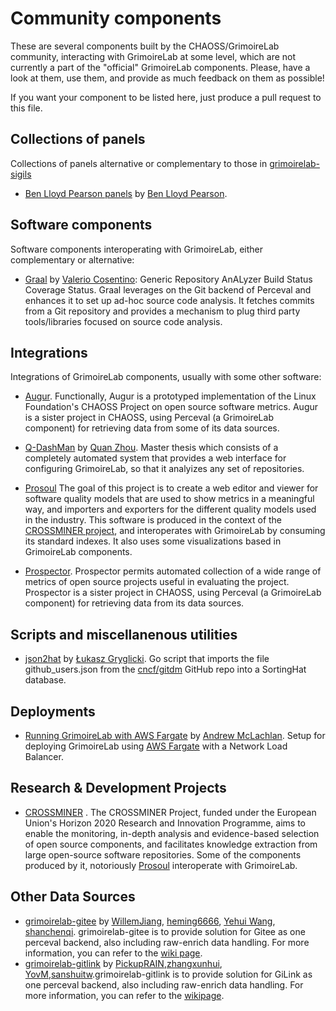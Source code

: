 # Community components

These are several components built by the CHAOSS/GrimoireLab community,
interacting with GrimoireLab at some level,
which are not currently a part of the "official" GrimoireLab components.
Please, have a look at them, use them, and provide as much feedback on them as possible!

If you want your component to be listed here, just produce a pull request to this file.

## Collections of panels

Collections of panels alternative or complementary to those in
[grimoirelab-sigils](http://github.com/chaoss/grimoirelab-sigils)

* [Ben Lloyd Pearson panels](https://github.com/BenLloydPearson/grimoirelab-dashboards)
by [Ben Lloyd Pearson](https://github.com/BenLloydPearson).

## Software components

Software components interoperating with GrimoireLab, either complementary
or alternative:

* [Graal](https://github.com/valeriocos/graal) by [Valerio Cosentino](https://valeriocos.github.io/):
Generic Repository AnALyzer Build Status Coverage Status.
Graal leverages on the Git backend of Perceval and enhances it to set up ad-hoc source code analysis. 
It fetches commits from a Git repository and provides a mechanism to plug third party tools/libraries 
focused on source code analysis.

## Integrations

Integrations of GrimoireLab components, usually with some other software:

* [Augur](https://github.com/OSSHealth/augur).
Functionally, Augur is a prototyped implementation of the 
Linux Foundation's CHAOSS Project on open source software metrics.
Augur is a sister project in CHAOSS, using Perceval (a GrimoireLab component) 
for retrieving data from some of its data sources.

* [Q-DashMan](https://github.com/zhquan/TFM/)
by [Quan Zhou](https://github.com/zhquan).
Master thesis which consists of a completely automated system that provides
a web interface for configuring GrimoireLab, so that it analyizes any set of
repositories.

* [Prosoul](https://github.com/Bitergia/prosoul)
The goal of this project is to create a web editor and viewer for software quality models that are used to show metrics in a meaningful way, and importers and exporters for the different quality models used in the industry.
This software is produced in the context of the [CROSSMINER project](https://github.com/crossminer),
and interoperates with GrimoireLab by consuming its standard indexes.
It also uses some visualizations based in GrimoireLab components. 

* [Prospector](https://github.com/chaoss/prospector).
Prospector permits automated collection of a wide range of metrics of open source projects 
useful in evaluating the project.
Prospector is a sister project in CHAOSS, using Perceval (a GrimoireLab component) 
for retrieving data from its data sources.

## Scripts and miscellanenous utilities

* [json2hat](https://github.com/lukaszgryglicki/bitergia_deployment/blob/master/cmd/json2hat/json2hat.go) by [Łukasz Gryglicki](https://github.com/lukaszgryglicki). Go script that imports the file github_users.json from the [cncf/gitdm](https://github.com/cncf/gitdm) GitHub repo into a SortingHat database.

## Deployments

* [Running GrimoireLab with AWS Fargate](https://github.com/andrew-mclachlan/grimoirelab-aws-cdk) by [Andrew McLachlan](https://github.com/andrew-mclachlan). Setup for deploying GrimoireLab using [AWS Fargate](https://aws.amazon.com/fargate) with a Network Load Balancer.

## Research & Development Projects

* [CROSSMINER](https://github.com/crossminer) .
The CROSSMINER Project, funded under the European Union's Horizon 2020 Research and Innovation Programme,
aims to enable the monitoring, in-depth analysis and evidence-based selection of open source components, and facilitates knowledge extraction from large open-source software repositories.
Some of the components produced by it, notoriously [Prosoul](https://github.com/Bitergia/prosoul)
interoperate with GrimoireLab.

## Other Data Sources

* [grimoirelab-gitee](https://github.com/grimoirelab-gitee) 
by [WillemJiang](https://github.com/WillemJiang), [heming6666](https://github.com/heming6666),
[Yehui Wang](https://github.com/eyehwan), [shanchenqi](https://github.com/shanchenqi). grimoirelab-gitee is to provide solution for Gitee as one perceval backend, also including raw-enrich data handling. For more information, you can refer to the [wiki page](https://github.com/grimoirelab-gitee/grimoirelab/wiki/How-to-run-grimoirelab-gitee%3F).
* [grimoirelab-gitlink](https://github.com/grimoirelab-gitlink/grimoirelab)
by [PickupRAIN](https://github.com/PickupRAIN),[zhangxunhui](https://github.com/zhangxunhui), [YovM](https://github.com/YovM),[sanshuitw](https://github.com/sanshuitw).grimoirelab-gitlink is to provide solution for GiLink as one perceval backend, also including raw-enrich data handling. For more information, you can refer to the [wikipage](https://github.com/grimoirelab-gitlink/grimoirelab/wiki/Adding-Gitlink-Platform-Support-to-GrimoireLab).